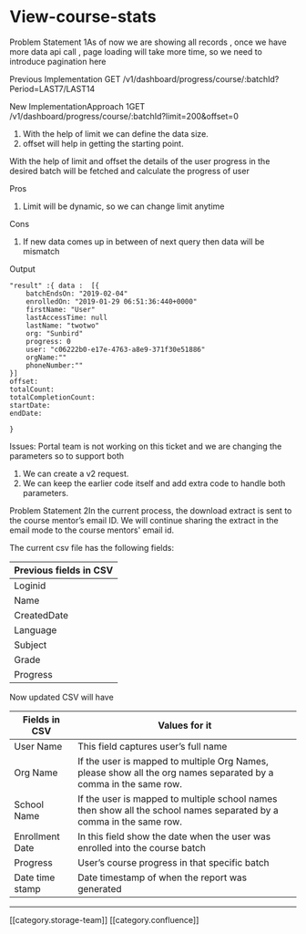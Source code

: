 # View-course-stats

Problem Statement 1As of now we are showing all records , once we have more data api call , page loading will take more time, so we need to introduce pagination here

Previous Implementation GET  /v1/dashboard/progress/course/:batchId?Period=LAST7/LAST14

New ImplementationApproach 1GET /v1/dashboard/progress/course/:batchId?limit=200\&offset=0

1. With the help of limit we can define the data size.
2. offset will help in getting the starting point.

With the help of limit and offset the details of the user progress in the desired batch will be fetched and calculate the progress of user&#x20;

Pros

1. Limit will be dynamic, so we can change limit anytime

&#x20;    Cons

1. If new data comes up in between of next query then data will be mismatch&#x20;

Output

```
"result" :{ data :  [{
	batchEndsOn: "2019-02-04"
	enrolledOn: "2019-01-29 06:51:36:440+0000"
	firstName: "User"
	lastAccessTime: null
	lastName: "twotwo"
	org: "Sunbird"
	progress: 0
	user: "c06222b0-e17e-4763-a8e9-371f30e51886"
	orgName:""
	phoneNumber:""
}]
offset:
totalCount:
totalCompletionCount:
startDate:
endDate:

}
```

Issues: Portal team is not working on this ticket and we are changing the parameters so to support both&#x20;

1. We can create a v2 request.&#x20;
2. We can keep the earlier code itself and add extra code to handle both parameters.

Problem Statement 2In the current process, the download extract is sent to the course mentor’s email ID. We will continue sharing the extract in the email mode to the course mentors' email id.

The current csv file has the following fields:

| Previous fields in CSV |
| ---------------------- |
| Loginid                |
| Name                   |
| CreatedDate            |
| Language               |
| Subject                |
| Grade                  |
| Progress               |

Now updated CSV will have&#x20;

| Fields in CSV   | Values for it                                                                                                       |
| --------------- | ------------------------------------------------------------------------------------------------------------------- |
| User Name       | This field captures user’s full name                                                                                |
| Org Name        | If the user is mapped to multiple Org Names, please show all the org names separated by a comma in the same row.    |
| School Name     | If the user is mapped to multiple school names then show all the school names separated by a comma in the same row. |
| Enrollment Date | In this field show the date when the user was enrolled into the course batch                                        |
| Progress        | User’s course progress in that specific batch                                                                       |
| Date time stamp | Date timestamp of when the report was generated                                                                     |

***

\[\[category.storage-team]] \[\[category.confluence]]

